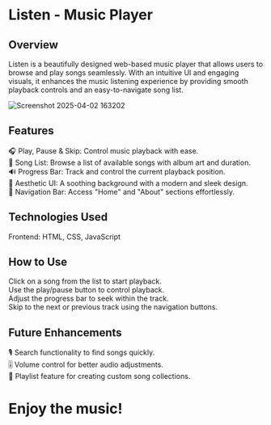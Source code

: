 # Listen - Music Player

##  Overview
Listen is a beautifully designed web-based music player that allows users to browse and play songs seamlessly. With an intuitive UI and engaging visuals, it enhances the music listening experience by providing smooth playback controls and an easy-to-navigate song list.


![Screenshot 2025-04-02 163202](https://github.com/user-attachments/assets/4054c8d7-a7c8-489b-a1ee-445ecf9e1c8a)

##  Features
🎧 Play, Pause & Skip: Control music playback with ease.<br>
📜 Song List: Browse a list of available songs with album art and duration.<br>
🔊 Progress Bar: Track and control the current playback position.<br>
🎨 Aesthetic UI: A soothing background with a modern and sleek design.<br>
📌 Navigation Bar: Access "Home" and "About" sections effortlessly.

##  Technologies Used
Frontend: HTML, CSS, JavaScript

##  How to Use
Click on a song from the list to start playback.<br>
Use the play/pause button to control playback.<br>
Adjust the progress bar to seek within the track.<br>
Skip to the next or previous track using the navigation buttons.

## Future Enhancements
🎙️ Search functionality to find songs quickly.<br>
🎚️ Volume control for better audio adjustments.<br>
📑 Playlist feature for creating custom song collections.

#                                                                       Enjoy the music! 
